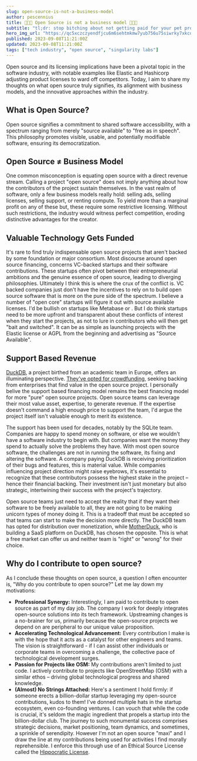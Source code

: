 ```yaml
---
slug: open-source-is-not-a-business-model
author: pescennius
title: 👏👏👏 Open Source is not a business model 👏👏👏
subtitle: "tl;dr: stop bitching about not getting paid for your pet projects"
hero_img_url: "https://qc5xczczyendfjcu6m6sehtmkmw7yub756u75siwrky7xkcdbjxa.arweave.net/gLtxZFnBGjKkVPM9Ih5sUy38UD_vqf7JFoqx-6hDCm4"
published: 2023-09-08T11:21:00Z
updated: 2023-09-08T11:21:00Z
tags: ["tech industry", "open source", "singularity labs"]
---
```


Open source and its licensing implications have been a pivotal topic in the software industry, with notable examples like Elastic and Hashicorp adjusting product licenses to ward off competitors. Today, I aim to share my thoughts on what open source truly signifies, its alignment with business models, and the innovative approaches within the industry.

## What is Open Source?

Open source signifies a commitment to shared software accessibility, with a spectrum ranging from merely "source available" to "free as in speech". This philosophy promotes visible, usable, and potentially modifiable software, ensuring its democratization.

## Open Source ≠ Business Model

One common misconception is equating open source with a direct revenue stream. Calling a project "open source" does not imply anything about how the contributors of the project sustain themselves. In the vast realm of software, only a few business models really hold: selling ads, selling licenses, selling support, or renting compute. To yield more than a marginal profit on any of these but, these require some restrictive licensing. Without such restrictions, the industry would witness perfect competition, eroding distinctive advantages for the creator.

## Valuable Technology Gets Funded

It's rare to find truly indispensable open source projects that aren't backed by some foundation or major consortium. Most discourse around open source financing, concerns VC-backed startups and their software contributions. These startups often pivot between their entrepreneurial ambitions and the genuine essence of open source, leading to diverging philosophies. Ultimately I think this is where the crux of the conflict is. VC backed companies just don't have the incentives to rely on to build open source software that is more on the pure side of the spectrum. I believe a number of "open core" startups will figure it out with source available licenses. I'd be bullish on startups like Metabase or . But I do think startups need to be more upfront and transparent about these conflicts of interest when they start the projects, as not to lure in contributors who will then get "bait and switched". It can be as simple as launching projects with the Elastic license or AGPL from the beginning and advertising as "Source Available". 

## Support Based Revenue

[DuckDB](https://duckdb.org/), a project birthed from an academic team in Europe, offers an illuminating perspective. [They've opted for crowdfunding](https://duckdblabs.com/), seeking backing from enterprises that find value in the open source project. I personally belive the support based financing model remains the best financing model for more "pure" open source projects. Open source teams can leverage their most value asset, expertise, to generate revenue. If the expertise doesn't command a high enough price to support the team, I'd argue the project itself isn't valuable enough to merit its existence. 

The support has been used for decades, notably by the SQLite team. Companies are happy to spend money on software, or else we wouldn't have a software industry to begin with. But companies want the money they spend to actually solve the problems they have. With most open source software, the challenges are not in running the software, its fixing and altering the software. A company paying DuckDB is receiving prioritization of their bugs and features, this is material value. While companies influencing project direction might raise eyebrows, it's essential to recognize that these contributors possess the highest stake in the project – hence their financial backing. Their investment isn't just monetary but also strategic, intertwining their success with the project's trajectory.

Open source teams just need to accept the reality that if they want their software to be freely available to all, they are not going to be making unicorn types of money doing it. This is a tradeoff that must be accepted so that teams can start to make the decision more directly. The DuckDB team has opted for distribution over monetization, while [MotherDuck](https://motherduck.com/), who is building a SaaS platform on DuckDB, has chosen the opposite. This is what a free market can offer us and neither team is "right" or "wrong" for their choice. 


## Why do I contribute to open source?

As I conclude these thoughts on open source, a question I often encounter is, "Why do you contribute to open source?" Let me lay down my motivations:

* **Professional Synergy:** Interestingly, I am paid to contribute to open source as part of my day job. The company I work for deeply integrates open-source solutions into its tech framework. Upstreaming changes is a no-brainer for us, primarily because the open-source projects we depend on are peripheral to our unique value proposition.
* **Accelerating Technological Advancement:** Every contribution I make is with the hope that it acts as a catalyst for other engineers and teams. The vision is straightforward - if I can assist other individuals or corporate teams in overcoming a challenge, the collective pace of technological development surges.
* **Passion for Projects like OSM:** My contributions aren't limited to just code. I actively contribute to projects like OpenStreetMap (OSM) with a similar ethos – driving global technological progress and shared knowledge.
* **(Almost) No Strings Attached:** Here's a sentiment I hold firmly: if someone erects a billion-dollar startup leveraging my open-source contributions, kudos to them! I've donned multiple hats in the startup ecosystem, even co-founding ventures. I can vouch that while the code is crucial, it's seldom the magic ingredient that propels a startup into the billion-dollar club. The journey to such monumental success comprises strategic decisions, market positioning, team dynamics, and sometimes, a sprinkle of serendipity. However I'm not an open source "maxi" and I draw the line at my contributions being used for activities I find morally reprehensible. I enforce this through use of an Ethical Source License called the [Hippocratic License](https://firstdonoharm.dev/learn/). 

